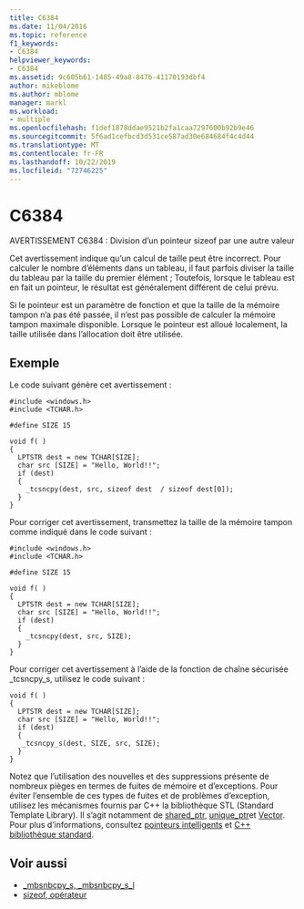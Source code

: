 ```yaml
---
title: C6384
ms.date: 11/04/2016
ms.topic: reference
f1_keywords:
- C6384
helpviewer_keywords:
- C6384
ms.assetid: 9c605b61-1485-49a8-847b-41170193dbf4
author: mikeblome
ms.author: mblome
manager: markl
ms.workload:
- multiple
ms.openlocfilehash: f1def1878ddae9521b2fa1caa7297600b92b9e46
ms.sourcegitcommit: 5f6ad1cefbcd3d531ce587ad30e684684f4c4d44
ms.translationtype: MT
ms.contentlocale: fr-FR
ms.lasthandoff: 10/22/2019
ms.locfileid: "72746225"
---
```

# <a name="c6384"></a>C6384
AVERTISSEMENT C6384 : Division d’un pointeur sizeof par une autre valeur

 Cet avertissement indique qu’un calcul de taille peut être incorrect. Pour calculer le nombre d’éléments dans un tableau, il faut parfois diviser la taille du tableau par la taille du premier élément ; Toutefois, lorsque le tableau est en fait un pointeur, le résultat est généralement différent de celui prévu.

 Si le pointeur est un paramètre de fonction et que la taille de la mémoire tampon n’a pas été passée, il n’est pas possible de calculer la mémoire tampon maximale disponible. Lorsque le pointeur est alloué localement, la taille utilisée dans l’allocation doit être utilisée.

## <a name="example"></a>Exemple
 Le code suivant génère cet avertissement :

```
#include <windows.h>
#include <TCHAR.h>

#define SIZE 15

void f( )
{
  LPTSTR dest = new TCHAR[SIZE];
  char src [SIZE] = "Hello, World!!";
  if (dest)
  {
    _tcsncpy(dest, src, sizeof dest  / sizeof dest[0]);
  }
}
```

 Pour corriger cet avertissement, transmettez la taille de la mémoire tampon comme indiqué dans le code suivant :

```
#include <windows.h>
#include <TCHAR.h>

#define SIZE 15

void f( )
{
  LPTSTR dest = new TCHAR[SIZE];
  char src [SIZE] = "Hello, World!!";
  if (dest)
  {
    _tcsncpy(dest, src, SIZE);
  }
}
```

 Pour corriger cet avertissement à l’aide de la fonction de chaîne sécurisée _tcsncpy_s, utilisez le code suivant :

```
void f( )
{
  LPTSTR dest = new TCHAR[SIZE];
  char src [SIZE] = "Hello, World!!";
  if (dest)
  {
   _tcsncpy_s(dest, SIZE, src, SIZE);
  }
}
```

 Notez que l’utilisation des nouvelles et des suppressions présente de nombreux pièges en termes de fuites de mémoire et d’exceptions. Pour éviter l’ensemble de ces types de fuites et de problèmes d’exception, utilisez les mécanismes fournis par C++ la bibliothèque STL (Standard Template Library). Il s’agit notamment de [shared_ptr](/cpp/standard-library/shared-ptr-class), [unique_ptr](/cpp/standard-library/unique-ptr-class)et [Vector](/cpp/standard-library/vector). Pour plus d’informations, consultez [pointeurs intelligents](/cpp/cpp/smart-pointers-modern-cpp) et [ C++ bibliothèque standard](/cpp/standard-library/cpp-standard-library-reference).

## <a name="see-also"></a>Voir aussi

- [_mbsnbcpy_s, _mbsnbcpy_s_l](/cpp/c-runtime-library/reference/mbsnbcpy-s-mbsnbcpy-s-l)
- [sizeof, opérateur](/cpp/cpp/sizeof-operator)
